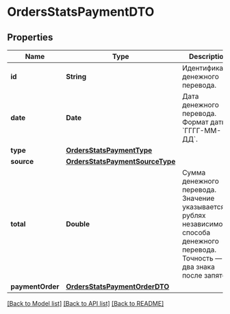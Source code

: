 # OrdersStatsPaymentDTO

## Properties
Name | Type | Description | Notes
------------ | ------------- | ------------- | -------------
**id** | **String** | Идентификатор денежного перевода. | [optional] 
**date** | **Date** | Дата денежного перевода.  Формат даты: &#x60;ГГГГ-ММ-ДД&#x60;.  | [optional] 
**type** | [**OrdersStatsPaymentType**](OrdersStatsPaymentType.md) |  | [optional] 
**source** | [**OrdersStatsPaymentSourceType**](OrdersStatsPaymentSourceType.md) |  | [optional] 
**total** | **Double** | Сумма денежного перевода. Значение указывается в рублях независимо от способа денежного перевода. Точность — два знака после запятой.  | [optional] 
**paymentOrder** | [**OrdersStatsPaymentOrderDTO**](OrdersStatsPaymentOrderDTO.md) |  | [optional] 

[[Back to Model list]](../README.md#documentation-for-models) [[Back to API list]](../README.md#documentation-for-api-endpoints) [[Back to README]](../README.md)


